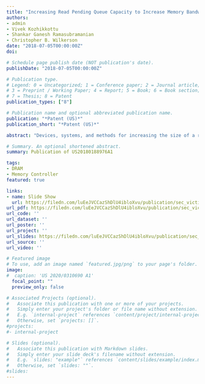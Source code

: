 ```yaml
---
title: "Increasing Read Pending Queue Capacity to Increase Memory Bandwidth"
authors:
- admin
- Vivek Kozhikkottu
- Shankar Ganesh Ramasubramanian
- Christopher B. Wilkerson
date: "2018-07-05T00:00:00Z"
doi: 

# Schedule page publish date (NOT publication's date).
publishDate: "2018-07-05T00:00:00Z"

# Publication type.
# Legend: 0 = Uncategorized; 1 = Conference paper; 2 = Journal article;
# 3 = Preprint / Working Paper; 4 = Report; 5 = Book; 6 = Book section;
# 7 = Thesis; 8 = Patent
publication_types: ["8"]

# Publication name and optional abbreviated publication name.
publication: "*Patent (US)*"
publication_short: "*Patent (US)*"

abstract: "Devices, systems, and methods for increasing the size of a read pending queue (RPQ) in a memory controller are described. An example of increasing the RPQ size can include receiving, at a memory controller, a read request for data in a memory having a physical address identification (ID) including row and column ID, performing a lookup of the RPQ for an entry having a pending read transaction with a physical address ID having the same row ID as the incoming read request, and, if the RPQ lookup returns a hit, appending the incoming read request's column ID to the physical address ID of the pending read transaction to form an appended read transaction. The appending read transaction can then be queued and processed sequentially, while occupying a single RPQ entry."

# Summary. An optional shortened abstract.
summary: Publication of US20180188976A1

tags:
- DRAM
- Memory Controller
featured: true

links:
- name: Slide Show
  url: https://filedn.com/luEeJVCCazShDlU4ibloXvu/publication/sec_victim_date22/sec_victim_date22_slides.ppsx
url_pdf: https://filedn.com/luEeJVCCazShDlU4ibloXvu/publication/sec_victim_date22/sec_victim_date22.pdf
url_code: ''
url_dataset: ''
url_poster: ''
url_project: ''
url_slides: https://filedn.com/luEeJVCCazShDlU4ibloXvu/publication/sec_victim_date22/sec_victim_date22_slides.pdf
url_source: ''
url_video: ''

# Featured image
# To use, add an image named `featured.jpg/png` to your page's folder. 
image:
#  caption: 'US 2020/0310690 A1'
  focal_point: ""
  preview_only: false

# Associated Projects (optional).
#   Associate this publication with one or more of your projects.
#   Simply enter your project's folder or file name without extension.
#   E.g. `internal-project` references `content/project/internal-project/index.md`.
#   Otherwise, set `projects: []`.
#projects:
#- internal-project

# Slides (optional).
#   Associate this publication with Markdown slides.
#   Simply enter your slide deck's filename without extension.
#   E.g. `slides: "example"` references `content/slides/example/index.md`.
#   Otherwise, set `slides: ""`.
#slides:
---
```

